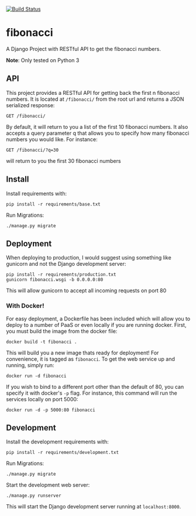 [![Build Status](https://travis-ci.org/jonstacks/fibonacci.svg?branch=master)](https://travis-ci.org/jonstacks/fibonacci)

# fibonacci

A Django Project with RESTful API to get the fibonacci numbers.

**Note**: Only tested on Python 3


## API

This project provides a RESTful API for getting back the first n fibonacci
numbers. It is located at ``/fibonacci/`` from the root url and returns a JSON
serialized response:

    GET /fibonacci/

By default, it will return to you a list of the first 10 fibonacci numbers. It
also accepts a query parameter q that allows you to specify how many fibonacci
numbers you would like. For instance:

    GET /fibonacci/?q=30

will return to you the first 30 fibonacci numbers

## Install

Install requirements with:

    pip install -r requirements/base.txt

Run Migrations:

    ./manage.py migrate

## Deployment

When deploying to production, I would suggest using something like gunicorn
and not the Django development server:

    pip install -r requirements/production.txt
    gunicorn fibonacci.wsgi -b 0.0.0.0:80

This will allow gunicorn to accept all incoming requests on port 80

### With Docker!

For easy deployment, a Dockerfile has been included which will allow you to
deploy to a number of PaaS or even locally if you are running docker. First,
you must build the image from the docker file:

    docker build -t fibonacci .

This will build you a new image thats ready for deployment! For convenience,
it is tagged as ``fibonacci``. To get the web service up and running, simply
run:

    docker run -d fibonacci

If you wish to bind to a different port other than the default of 80, you can
specify it with docker's ``-p`` flag. For instance, this command will run the
services locally on port 5000:

    docker run -d -p 5000:80 fibonacci

## Development

Install the development requirements with:

    pip install -r requirements/development.txt

Run Migrations:

    ./manage.py migrate

Start the development web server:

    ./manage.py runserver

This will start the Django development server running at ``localhost:8000``.
